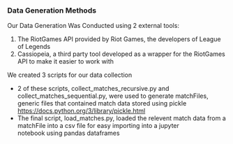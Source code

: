 ### Data Generation Methods

Our Data Generation Was Conducted using 2 external tools:
  1) The RiotGames API provided by Riot Games, the developers of League of Legends
  2) Cassiopeia, a third party tool developed as a wrapper for the RiotGames API to make it easier to work with

We created 3 scripts for our data collection
  - 2 of these scripts, collect_matches_recursive.py and collect_matches_sequential.py, were used to generate matchFiles, generic files       that contained match data stored using pickle https://docs.python.org/3/library/pickle.html
  - The final script, load_matches.py, loaded the relevent match data from a matchFile into a csv file for easy importing into a jupyter  
    notebook using pandas dataframes
